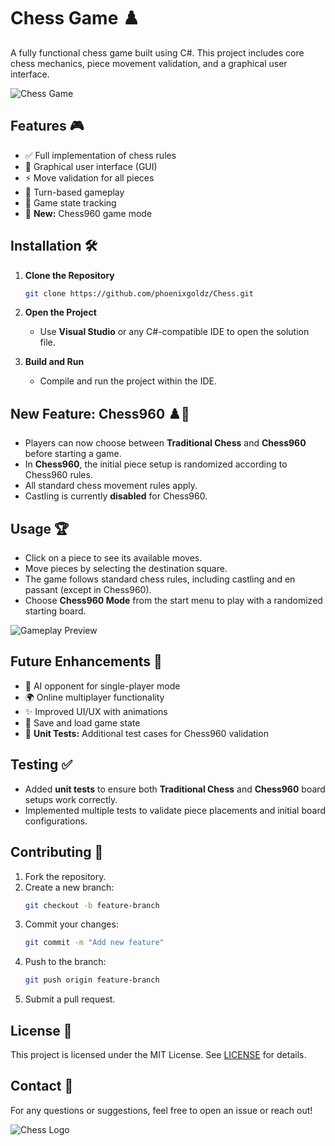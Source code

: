 # Chess Game ♟️

A fully functional chess game built using C#. This project includes core chess mechanics, piece movement validation, and a graphical user interface.

![Chess Game](images/chess-image.jpg)

## Features 🎮
- ✅ Full implementation of chess rules
- 🎨 Graphical user interface (GUI)
- ⚡ Move validation for all pieces
- 🔄 Turn-based gameplay
- 📌 Game state tracking
- 🔀 **New:** Chess960 game mode

## Installation 🛠️
1. **Clone the Repository**  
   ```sh
   git clone https://github.com/phoenixgoldz/Chess.git
   ```
2. **Open the Project**  
   - Use **Visual Studio** or any C#-compatible IDE to open the solution file.

3. **Build and Run**  
   - Compile and run the project within the IDE.

## New Feature: Chess960 ♟️🎲
- Players can now choose between **Traditional Chess** and **Chess960** before starting a game.
- In **Chess960**, the initial piece setup is randomized according to Chess960 rules.
- All standard chess movement rules apply.
- Castling is currently **disabled** for Chess960.

## Usage 🏆
- Click on a piece to see its available moves.
- Move pieces by selecting the destination square.
- The game follows standard chess rules, including castling and en passant (except in Chess960).
- Choose **Chess960 Mode** from the start menu to play with a randomized starting board.

![Gameplay Preview](https://upload.wikimedia.org/wikipedia/commons/7/7e/ChessAnimation.gif)

## Future Enhancements 🚀
- 🤖 AI opponent for single-player mode
- 🌍 Online multiplayer functionality
- ✨ Improved UI/UX with animations
- 💾 Save and load game state
- 🔬 **Unit Tests:** Additional test cases for Chess960 validation

## Testing ✅
- Added **unit tests** to ensure both **Traditional Chess** and **Chess960** board setups work correctly.
- Implemented multiple tests to validate piece placements and initial board configurations.

## Contributing 🤝
1. Fork the repository.
2. Create a new branch:  
   ```sh
   git checkout -b feature-branch
   ```
3. Commit your changes:  
   ```sh
   git commit -m "Add new feature"
   ```
4. Push to the branch:  
   ```sh
   git push origin feature-branch
   ```
5. Submit a pull request.

## License 📜
This project is licensed under the MIT License. See [LICENSE](LICENSE) for details.

## Contact 📧
For any questions or suggestions, feel free to open an issue or reach out!

![Chess Logo](https://upload.wikimedia.org/wikipedia/commons/thumb/b/bb/Chess_piece_-_King.svg/1024px-Chess_piece_-_King.svg.png)

